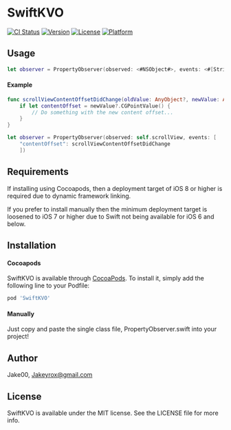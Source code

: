 # SwiftKVO

[![CI Status](https://travis-ci.org/Jake00/SwiftKVO.svg?branch=master)](https://travis-ci.org/Jake00/SwiftKVO)
[![Version](https://img.shields.io/cocoapods/v/SwiftKVO.svg?style=flat)](http://cocoapods.org/pods/SwiftKVO)
[![License](https://img.shields.io/cocoapods/l/SwiftKVO.svg?style=flat)](http://cocoapods.org/pods/SwiftKVO)
[![Platform](https://img.shields.io/cocoapods/p/SwiftKVO.svg?style=flat)](http://cocoapods.org/pods/SwiftKVO)

## Usage

```Swift
let observer = PropertyObserver(observed: <#NSObject#>, events: <#[String : (AnyObject?, AnyObject?) -> Void]#>, isInitiallyObserving: <#Bool#>)
```

#### Example

```Swift
func scrollViewContentOffsetDidChange(oldValue: AnyObject?, newValue: AnyObject?) {
    if let contentOffset = newValue?.CGPointValue() {
        // Do something with the new content offset...
    }
}

let observer = PropertyObserver(observed: self.scrollView, events: [
    "contentOffset": scrollViewContentOffsetDidChange
    ])
```

## Requirements

If installing using Cocoapods, then a deployment target of iOS 8 or higher is required due to dynamic framework linking.

If you prefer to install manually then the minimum deployment target is loosened to iOS 7 or higher due to Swift not being available for iOS 6 and below.

## Installation

#### Cocoapods

SwiftKVO is available through [CocoaPods](http://cocoapods.org). To install it, simply add the following line to your Podfile:

```ruby
pod 'SwiftKVO'
```

#### Manually

Just copy and paste the single class file, PropertyObserver.swift into your project!

## Author

Jake00, Jakeyrox@gmail.com

## License

SwiftKVO is available under the MIT license. See the LICENSE file for more info.
